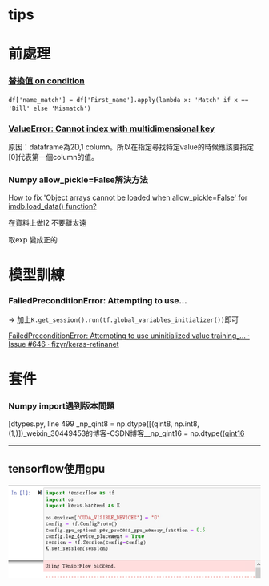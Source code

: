 # tips

# 前處理

### [替換值 on condition](https://datatofish.com/if-condition-in-pandas-dataframe/)

`df['name_match'] = df['First_name'].apply(lambda x: 'Match' if x == 'Bill' else 'Mismatch')`

### [ValueError: Cannot index with multidimensional key](https://stackoverflow.com/questions/48734388/valueerror-cannot-index-with-multidimensional-key?rq=1)

原因：dataframe為2D,1 column。所以在指定尋找特定value的時候應該要指定[0]代表第一個column的值。

### Numpy allow_pickle=False解決方法

[How to fix 'Object arrays cannot be loaded when allow_pickle=False' for imdb.load_data() function?](https://stackoverflow.com/questions/55890813/how-to-fix-object-arrays-cannot-be-loaded-when-allow-pickle-false-for-imdb-loa)

在資料上做l2 不要離太遠

取exp 變成正的

# 模型訓練

### FailedPreconditionError: Attempting to use...

⇒ 加上`K.get_session().run(tf.global_variables_initializer())`即可

[FailedPreconditionError: Attempting to use uninitialized value training_... · Issue #646 · fizyr/keras-retinanet](https://github.com/fizyr/keras-retinanet/issues/646)

# 套件

### Numpy import遇到版本問題

[dtypes.py, line 499 _np_qint8 = np.dtype([(qint8, np.int8, (1,)])_weixin_30449453的博客-CSDN博客__np_qint16 = np.dtype([(qint16](https://blog.csdn.net/weixin_30449453/article/details/101803577?utm_medium=distribute.pc_relevant.none-task-blog-BlogCommendFromMachineLearnPai2-3.compare&depth_1-utm_source=distribute.pc_relevant.none-task-blog-BlogCommendFromMachineLearnPai2-3.compare)

---

## tensorflow使用gpu

![tips%207fd3203137e141e19e31ea9f3b9142db/Untitled.png](tips%207fd3203137e141e19e31ea9f3b9142db/Untitled.png)